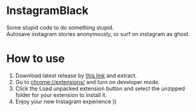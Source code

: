 # InstagramBlack
Some stupid code to do something stupid.  
Autosave instagram stories anonymously, or surf on instagram as ghost.

# How to use
1. Download latest release by [this link](https://github.com/alperssl/InstagramBlack/releases/download/1.0/InstagramBlack1V0.rar) and extract.
2. Go to [chrome://extensions/](chrome://extensions/) and turn on developer mode.
3. Click the Load unpacked extension button and select the unzipped folder for your extension to install it.
4. Enjoy your new Instagram experience ))
